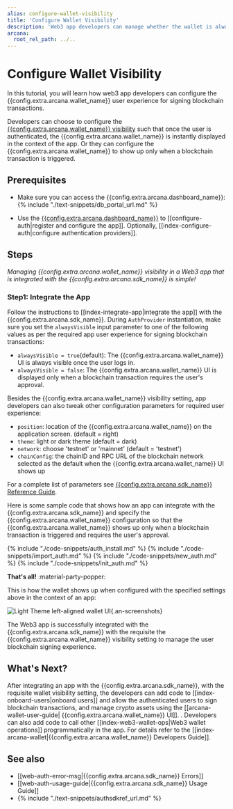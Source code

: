 ```yaml
---
alias: configure-wallet-visibility
title: 'Configure Wallet Visibility'
description: 'Web3 app developers can manage whether the wallet is always visible or shows up only when a blockchain transaction is triggered.'
arcana:
  root_rel_path: ../..
---
```


# Configure Wallet Visibility

In this tutorial, you will learn how web3 app developers can configure the {{config.extra.arcana.wallet_name}} user experience for signing blockchain transactions. 

Developers can choose to configure the [{{config.extra.arcana.wallet_name}} visibility]({{page.meta.arcana.root_rel_path}}/concepts/anwallet/walletuimodes.md) such that once the user is authenticated, the {{config.extra.arcana.wallet_name}} is instantly displayed in the context of the app. Or they can configure the {{config.extra.arcana.wallet_name}} to show up only when a blockchain transaction is triggered.

## Prerequisites

* Make sure you can access the {{config.extra.arcana.dashboard_name}}: {% include "./text-snippets/db_portal_url.md" %}

* Use the [{{config.extra.arcana.dashboard_name}}]({{page.meta.arcana.root_rel_path}}/concepts/dashboard.md) to [[configure-auth|register and configure the app]]. Optionally, [[index-configure-auth|configure authentication providers]].

## Steps

*Managing {{config.extra.arcana.wallet_name}} visibility in a Web3 app that is integrated with the {{config.extra.arcana.sdk_name}} is simple!*

### Step1: Integrate the App 

Follow the instructions to [[index-integrate-app|integrate the app]] with the {{config.extra.arcana.sdk_name}}. During `AuthProvider` instantiation, make sure you set the `alwaysVisible` input parameter to one of the following values as per the required app user experience for signing blockchain transactions:

* `alwaysVisible = true`(default): The {{config.extra.arcana.wallet_name}} UI is always visible once the user logs in.
* `alwaysVisible = false`: The {{config.extra.arcana.wallet_name}} UI is displayed only when a blockchain transaction requires the user's approval.

Besides the {{config.extra.arcana.wallet_name}} visibility setting, app developers can also tweak other configuration parameters for required user experience:

* `position`: location of the {{config.extra.arcana.wallet_name}} on the application screen.  (default = right)
* `theme`: light or dark theme (default = dark)
* `network`: choose 'testnet' or 'mainnet' (default = 'testnet')
* `chainConfig`: the chainID and RPC URL of the blockchain network selected as the default when the {{config.extra.arcana.wallet_name}} UI shows up

For a complete list of parameters see [{{config.extra.arcana.sdk_name}} Reference Guide](https://authsdk-ref-guide.netlify.app/interfaces/constructorparams).

Here is some sample code that shows how an app can integrate with the {{config.extra.arcana.sdk_name}} and specify the {{config.extra.arcana.wallet_name}} configuration so that the {{config.extra.arcana.wallet_name}} shows up only when a blockchain transaction is triggered and requires the user's approval.

{% include "./code-snippets/auth_install.md" %}
{% include "./code-snippets/import_auth.md" %}
{% include "./code-snippets/new_auth.md" %}
{% include "./code-snippets/init_auth.md" %}

**That's all!** :material-party-popper:

This is how the wallet shows up when configured with the specified settings above in the context of an app:

![Light Theme left-aligned wallet UI](/img/an_wallet_left_light_theme.png){.an-screenshots}

The Web3 app is successfully integrated with the {{config.extra.arcana.sdk_name}} with the requisite the {{config.extra.arcana.wallet_name}} visibility setting to manage the user blockchain signing experience.

## What's Next?

After integrating an app with the {{config.extra.arcana.sdk_name}}, with the requisite wallet visibility setting, the developers can add code to [[index-onboard-users|onboard users]] and allow the authenticated users to sign blockchain transactions, and manage crypto assets using the [[arcana-wallet-user-guide| {{config.extra.arcana.wallet_name}} UI]]. . Developers can also add code to call other [[index-web3-wallet-ops|Web3 wallet operations]] programmatically in the app. For details refer to the [[index-arcana-wallet|{{config.extra.arcana.wallet_name}} Developers Guide]].

## See also

* [[web-auth-error-msg|{{config.extra.arcana.sdk_name}} Errors]]
* [[web-auth-usage-guide|{{config.extra.arcana.sdk_name}} Usage Guide]]
* {% include "./text-snippets/authsdkref_url.md" %}
